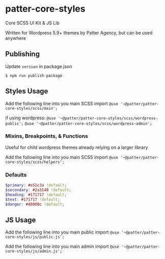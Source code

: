 # patter-core-styles

Core SCSS UI Kit & JS Lib

Written for Wordpress 5.9+ themes by Patter Agency, but can be used anywhere

## Publishing

Update `version` in package.json

`$ npm run publish-package`

## Styles Usage

Add the following line into you main SCSS import
`@use '~@patter/patter-core-styles/scss/main';`

if using wordpress: 
`@use '~@patter/patter-core-styles/scss/wordpress-public';`
`@use '~@patter/patter-core-styles/scss/wordpress-admin';`

### Mixins, Breakpoints, & Functions

Useful for child wordpress themes already relying on a larger library

Add the following line into you main SCSS import
`@use '~@patter/patter-core-styles/scss/helpers';`

### Defaults

```scss
$primary: #e51c3a !default;
$secondary: #2a3140 !default;
$heading: #171717 !default;
$text: #171717 !default;
$danger: #d8000c !default;
```

## JS Usage

Add the following line into you main public import
`@use '~@patter/patter-core-styles/js/public.js';`

Add the following line into you main admin import
`@use '~@patter/patter-core-styles/js/admin.js';`
